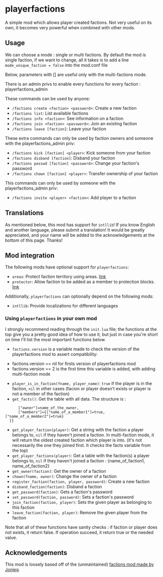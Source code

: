 # playerfactions

A simple mod which allows player created factions. Not very useful on its own, it becomes very powerful when combined with other mods.

## Usage
We can choose a mode : single or multi factions.
  By default the mod is single faction, if we want to change, all it takes is to add a line `mode_unique_faction = false` into the mod.conf file

Below, parameters with [] are useful only with the multi-factions mode.

There is an admin privs to enable every functions for every faction : playerfactions_admin


These commands can be used by anyone:

- `/factions create <faction> <password>`: Create a new faction
- `/factions list`: List available factions
- `/factions info <faction>`: See information on a faction
- `/factions join <faction> <password>`: Join an existing faction
- `/factions leave [faction]`: Leave your faction

These extra commands can only be used by faction owners and someone with the playerfactions_admin priv:

- `/factions kick [faction] <player>`: Kick someone from your faction
- `/factions disband [faction]`: Disband your faction
- `/factions passwd [faction] <password>`: Change your faction's password
- `/factions chown [faction] <player>`: Transfer ownership of your faction

This commands can only be used by someone with the playerfactions_admin priv:
- `/factions invite <player> <faction>`: Add player to a faction


## Translations

As mentioned below, this mod has support for `intllib`! If you know English and another language, please submit a translation! It would be greatly appreciated, and your name will be added to the acknowledgements at the bottom of this page. Thanks!

## Mod integration

The following mods have optional support for `playerfactions`:

- `areas`: Protect faction territory using areas. [link](https://github.com/minetest-mods/areas)
- `protector`: Allow faction to be added as a member to protection blocks. [link](https://notabug.org/TenPlus1/protector)

Additionally, `playerfactions` can optionally depend on the following mods:

- `intllib`: Provide localizations for different languages

### Using `playerfactions` in your own mod

I strongly recommend reading through the `init.lua` file; the functions at the top give you a pretty good idea of how to use it, but just in case you're short on time I'll list the most important functions below.

- `factions.version` is a variable made to check the version of the playerfactions mod to assert compatibility:  
* factions.version == nil for firsts version of playerfactions mod
* factions.version == 2 is the first time this variable is added, with adding multi-faction mode
- `player_is_in_faction(fname, player_name)`: `true` if the player is in the faction, `nil` in other cases (facion or player doesn't exists or player is not a member of the faction)
- `get_facts()`: Get the table with all data. The structure is :
```{["name_of_faction1"]={
      ["owner"]=name_of_the_owner,
      ["members"]={["name_of_a_member1"]=true, ["name_of_a_member2"]=true}
  }}
```
- `get_player_faction(player)`: Get a string with the faction a player belongs to, `nil` if they haven't joined a faction. In multi-faction mode, it will return the oldest created faction which player is into. (it's not necessarily the one they joined first. It checks the facts variable from the top)
- `get_player_factions(player)`: Get a table with the faction(s) a player belongs to, `nil` if they haven't joined a faction : {name_of_faction1, name_of_faction2}
- `get_owner(faction)`: Get the owner of a faction
- `chown(fname, owner)`: Change the owner of a faction
- `register_faction(faction, player, password)`: Create a new faction
- `disband_faction(faction)`: Disband a faction
- `get_password(faction)`: Gets a faction's password
- `set_password(faction, password)`: Sets a faction's password
- `join_faction(faction, player)`: Sets the given player as belonging to this faction
- `leave_faction(faction, player)`: Remove the given player from the faction

Note that all of these functions have sanity checks : if faction or player does not exists, it return false. If operation succeed, it return true or the needed value.

## Acknowledgements

This mod is loosely based off of the (unmaintained) [factions mod made by Jonjeg](https://github.com/Jonjeg/factions).
